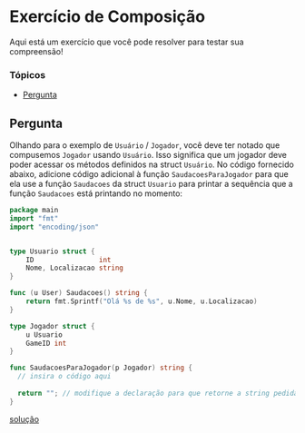 # Exercício de Composição <!-- omit in toc -->
Aqui está um exercício que você pode resolver para testar sua compreensão!

### Tópicos
- [Pergunta](#pergunta)

## Pergunta
Olhando para o exemplo de `Usuário` / `Jogador`, você deve ter notado que compusemos `Jogador` usando `Usuário`. Isso significa que um jogador deve poder acessar os métodos definidos na struct `Usuário`. 
No código fornecido abaixo, adicione código adicional à função `SaudacoesParaJogador` para que ela use a função `Saudacoes` da struct `Usuario` para printar a sequência que a função `Saudacoes` está printando no momento:

```go
package main
import "fmt"
import "encoding/json"


type Usuario struct {
	ID                int
	Nome, Localizacao string
}

func (u User) Saudacoes() string {
	return fmt.Sprintf("Olá %s de %s", u.Nome, u.Localizacao)
}

type Jogador struct {
	u Usuario
	GameID int
}

func SaudacoesParaJogador(p Jogador) string {
  // insira o código aqui
  
  return ""; // modifique a declaração para que retorne a string pedida
}

```

[solução](Solução/solucao.go)